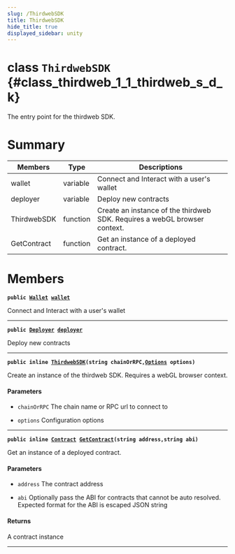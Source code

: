 ```yaml
---
slug: /ThirdwebSDK
title: ThirdwebSDK
hide_title: true
displayed_sidebar: unity
---
```


# class `ThirdwebSDK` {#class_thirdweb_1_1_thirdweb_s_d_k}

The entry point for the thirdweb SDK.

# Summary

| Members     | Type     | Descriptions                                                              |
| ----------- | -------- | ------------------------------------------------------------------------- |
| wallet      | variable | Connect and Interact with a user's wallet                                 |
| deployer    | variable | Deploy new contracts                                                      |
| ThirdwebSDK | function | Create an instance of the thirdweb SDK. Requires a webGL browser context. |
| GetContract | function | Get an instance of a deployed contract.                                   |

# Members

**`public `[`Wallet`](docs/unity/Wallet.md#class_thirdweb_1_1_wallet)` `[`wallet`](#class_thirdweb_1_1_thirdweb_s_d_k_1ab7b329ee63841aa20c31bd82b93ecdb1)**

Connect and Interact with a user's wallet

---

**`public `[`Deployer`](docs/unity/Deployer.md#class_thirdweb_1_1_deployer)` `[`deployer`](#class_thirdweb_1_1_thirdweb_s_d_k_1a13c6c17565b26b3b022331bd655ecae2)**

Deploy new contracts

---

**`public inline `[`ThirdwebSDK`](#class_thirdweb_1_1_thirdweb_s_d_k_1ada6bc8c80381760b911af151504f7eda)`(string chainOrRPC,`[`Options`](docs/unity/ThirdwebSDK::Options.md#struct_thirdweb_1_1_thirdweb_s_d_k_1_1_options)` options)`**

Create an instance of the thirdweb SDK. Requires a webGL browser context.

#### Parameters

- `chainOrRPC` The chain name or RPC url to connect to

- `options` Configuration options

---

**`public inline `[`Contract`](docs/unity/Contract.md#class_thirdweb_1_1_contract)` `[`GetContract`](#class_thirdweb_1_1_thirdweb_s_d_k_1a9ea629b8316a269ca5003abfb1921f9a)`(string address,string abi)`**

Get an instance of a deployed contract.

#### Parameters

- `address` The contract address

- `abi` Optionally pass the ABI for contracts that cannot be auto resolved. Expected format for the ABI is escaped JSON string

#### Returns

A contract instance

---
